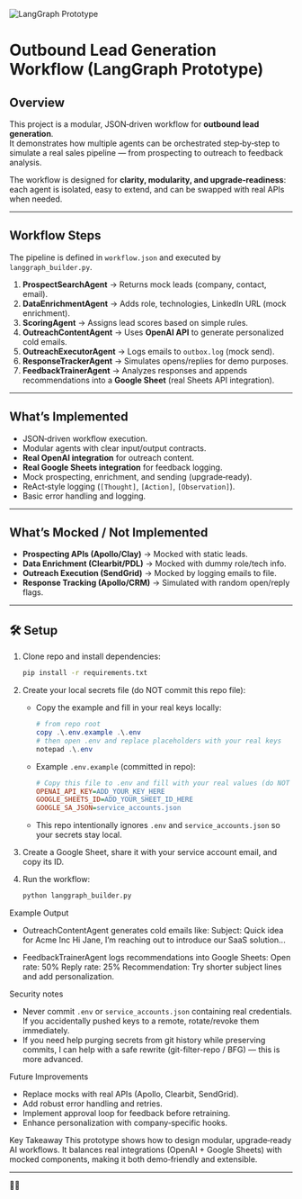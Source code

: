![LangGraph Prototype](https://img.shields.io/badge/Workflow-LangGraph-blue)

#  Outbound Lead Generation Workflow (LangGraph Prototype)

##  Overview
This project is a modular, JSON‑driven workflow for **outbound lead generation**.  
It demonstrates how multiple agents can be orchestrated step‑by‑step to simulate a real sales pipeline — from prospecting to outreach to feedback analysis.

The workflow is designed for **clarity, modularity, and upgrade‑readiness**: each agent is isolated, easy to extend, and can be swapped with real APIs when needed.

---

##  Workflow Steps
The pipeline is defined in `workflow.json` and executed by `langgraph_builder.py`.

1. **ProspectSearchAgent** → Returns mock leads (company, contact, email).  
2. **DataEnrichmentAgent** → Adds role, technologies, LinkedIn URL (mock enrichment).  
3. **ScoringAgent** → Assigns lead scores based on simple rules.  
4. **OutreachContentAgent** → Uses **OpenAI API** to generate personalized cold emails.  
5. **OutreachExecutorAgent** → Logs emails to `outbox.log` (mock send).  
6. **ResponseTrackerAgent** → Simulates opens/replies for demo purposes.  
7. **FeedbackTrainerAgent** → Analyzes responses and appends recommendations into a **Google Sheet** (real Sheets API integration).

---

##  What’s Implemented
- JSON‑driven workflow execution.  
- Modular agents with clear input/output contracts.  
- **Real OpenAI integration** for outreach content.  
- **Real Google Sheets integration** for feedback logging.  
- Mock prospecting, enrichment, and sending (upgrade‑ready).  
- ReAct‑style logging (`[Thought]`, `[Action]`, `[Observation]`).  
- Basic error handling and logging.

---

##  What’s Mocked / Not Implemented
- **Prospecting APIs (Apollo/Clay)** → Mocked with static leads.  
- **Data Enrichment (Clearbit/PDL)** → Mocked with dummy role/tech info.  
- **Outreach Execution (SendGrid)** → Mocked by logging emails to file.  
- **Response Tracking (Apollo/CRM)** → Simulated with random open/reply flags.  

---

## 🛠 Setup
1. Clone repo and install dependencies:
    ```bash
    pip install -r requirements.txt
    ```

2. Create your local secrets file (do NOT commit this repo file):

    - Copy the example and fill in your real keys locally:

       ```powershell
       # from repo root
       copy .\.env.example .\.env
       # then open .env and replace placeholders with your real keys
       notepad .\.env
       ```

    - Example `.env.example` (committed in repo):

       ```ini
       # Copy this file to .env and fill with your real values (do NOT commit .env)
       OPENAI_API_KEY=ADD_YOUR_KEY_HERE
       GOOGLE_SHEETS_ID=ADD_YOUR_SHEET_ID_HERE
       GOOGLE_SA_JSON=service_accounts.json
       ```

    - This repo intentionally ignores `.env` and `service_accounts.json` so your secrets stay local.

3. Create a Google Sheet, share it with your service account email, and copy its ID.

4. Run the workflow:

    ```bash
    python langgraph_builder.py
    ```

Example Output
- OutreachContentAgent generates cold emails like:
   Subject: Quick idea for Acme Inc
   Hi Jane, I’m reaching out to introduce our SaaS solution...

- FeedbackTrainerAgent logs recommendations into Google Sheets:
   Open rate: 50%
   Reply rate: 25%
   Recommendation: Try shorter subject lines and add personalization.

Security notes
- Never commit `.env` or `service_accounts.json` containing real credentials. If you accidentally pushed keys to a remote, rotate/revoke them immediately.
- If you need help purging secrets from git history while preserving commits, I can help with a safe rewrite (git-filter-repo / BFG) — this is more advanced.



Future Improvements
- Replace mocks with real APIs (Apollo, Clearbit, SendGrid).
- Add robust error handling and retries.
- Implement approval loop for feedback before retraining.
- Enhance personalization with company‑specific hooks.

 Key Takeaway
This prototype shows how to design modular, upgrade‑ready AI workflows.
It balances real integrations (OpenAI + Google Sheets) with mocked components, making it both demo‑friendly and extensible.

---



